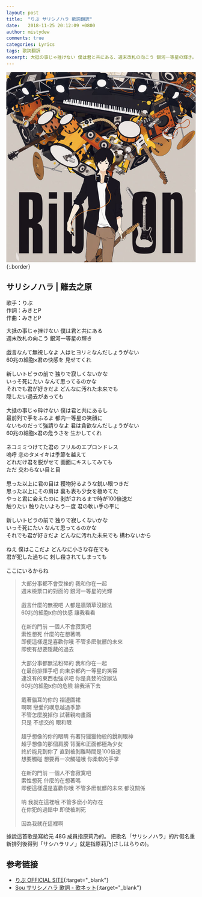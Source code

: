 ```yaml
---
layout: post
title:  "りぶ サリシノハラ 歌詞翻訳"
date:   2018-11-25 20:12:09 +0800
author: mistydew
comments: true
categories: Lyrics
tags: 歌詞翻訳
excerpt: 大抵の事じゃ挫けない 僕は君と共にある、週末改札の向こう 銀河一等星の輝き。
---
```

![QWCE-245](/assets/images/cover/misc/QWCE-245.jpg){:.border}

## サリシノハラ | 離去之原

歌手：りぶ<br>
作詞：みきとP<br>
作曲：みきとP

<div class="lyric-original">
<p>
大抵の事じゃ挫けない 僕は君と共にある<br>
週末改札の向こう 銀河一等星の輝き<br>
<br>
戯言なんて無視しなよ 人はヒヨリミなんだしょうがない<br>
60兆の細胞×君の快感を 見せてくれ<br>
<br>
新しいトビラの前で 独りで寂しくないかな<br>
いっそ死にたい なんて思ってるのかな<br>
それでも君が好きだよ どんなに汚れた未来でも<br>
隠したい過去があっても<br>
<br>
大抵の事じゃ砕けない 僕は君と共にあるし<br>
最前列で手をふるよ 都内一等星の笑顔に<br>
ないものだって強請りなよ 君は貪欲なんだしょうがない<br>
60兆の細胞×君の危うさを 生かしてくれ<br>
<br>
ネコミミつけてた君の フリルのエプロンドレス<br>
嗚呼 恋のタメイキは季節を越えて<br>
どれだけ君を脱がせて 画面にキスしてみても<br>
ただ 交わらない目と目<br>
<br>
思った以上に君の目は 獲物狩るような鋭い眼つきだ<br>
思った以上にその肩は 裏も表も少女を極めてた<br>
やっと君に会えたのに 剥がされるまで時が100倍速だ<br>
触りたい 触りたいよもう一度 君の軟い手の平に<br>
<br>
新しいトビラの前で 独りで寂しくないかな<br>
いっそ死にたい なんて思ってるのかな<br>
それでも君が好きだよ どんなに汚れた未来でも 構わないから<br>
<br>
ねえ 僕はここだよ どんなに小さな存在でも<br>
君が犯した過ちに 刺し殺されてしまっても<br>
<br>
ここにいるからね
</p>
</div>

<div class="lyric-translation">
<blockquote>
大部分事都不會受挫的 我和你在一起<br>
週末檢票口的對面的 銀河一等星的光輝<br>
<br>
戲言什麼的無視吧 人都是牆頭草沒辦法<br>
60兆的細胞x你的快感 讓我看看<br>
<br>
在新的門前 一個人不會寂寞吧<br>
索性想死 什麼的在想著嗎<br>
即便這樣還是喜歡你哦 不管多麽骯髒的未來<br>
即使有想要隱藏的過去<br>
<br>
大部分事都無法粉碎的 我和你在一起<br>
在最前排揮手吧 向東京都內一等星的笑容<br>
連沒有的東西也強求吧 你是貪婪的沒辦法<br>
60兆的細胞x你的危險 給我活下去<br>
<br>
戴著貓耳的你的 褶邊圍裙<br>
啊啊 戀愛的嘆息越過季節<br>
不管怎麼脫掉你 試著親吻畫面<br>
只是 不想交的 眼和眼<br>
<br>
超乎想像的你的眼睛 有著狩獵獵物般的銳利眼神<br>
超乎想像的那個肩膀 背面和正面都極為少女<br>
終於能見到你了 直到被剝離時間是100倍速<br>
想要觸碰 想要再一次觸碰哦 你柔軟的手掌<br>
<br>
在新的門前 一個人不會寂寞吧<br>
索性想死 什麼的在想著嗎<br>
即便這樣還是喜歡你哦 不管多麽骯髒的未來 都沒關係<br>
<br>
呐 我就在這裡哦 不管多麽小的存在<br>
在你犯的過錯中 即使被刺死<br>
<br>
因為我就在這裡啊
</blockquote>
</div>

據說這首歌是寫給元 48G 成員指原莉乃的。
把歌名「サリシノハラ」的片假名重新排列後得到「サシハラリノ」就是指原莉乃(さしはらりの)。

## 参考链接

* [りぶ OFFICIAL SITE](https://www.jvcmusic.co.jp/singing-rib){:target="_blank"}
* [Sou サリシノハラ 歌詞 - 歌ネット](https://www.uta-net.com/song/229186){:target="_blank"}
